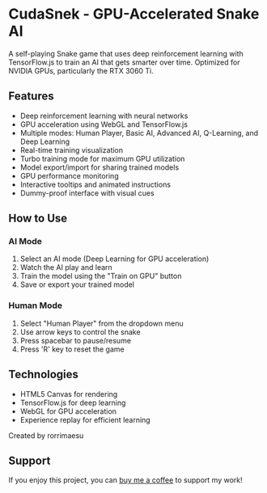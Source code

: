 # CudaSnek - GPU-Accelerated Snake AI

A self-playing Snake game that uses deep reinforcement learning with TensorFlow.js to train an AI that gets smarter over time. Optimized for NVIDIA GPUs, particularly the RTX 3060 Ti.

## Features

- Deep reinforcement learning with neural networks
- GPU acceleration using WebGL and TensorFlow.js
- Multiple modes: Human Player, Basic AI, Advanced AI, Q-Learning, and Deep Learning
- Real-time training visualization
- Turbo training mode for maximum GPU utilization
- Model export/import for sharing trained models
- GPU performance monitoring
- Interactive tooltips and animated instructions
- Dummy-proof interface with visual cues

## How to Use

### AI Mode
1. Select an AI mode (Deep Learning for GPU acceleration)
2. Watch the AI play and learn
3. Train the model using the "Train on GPU" button
4. Save or export your trained model

### Human Mode
1. Select "Human Player" from the dropdown menu
2. Use arrow keys to control the snake
3. Press spacebar to pause/resume
4. Press 'R' key to reset the game

## Technologies

- HTML5 Canvas for rendering
- TensorFlow.js for deep learning
- WebGL for GPU acceleration
- Experience replay for efficient learning

Created by rorrimaesu

## Support

If you enjoy this project, you can [buy me a coffee](https://buymeacoffee.com/rorrimaesu) to support my work!
